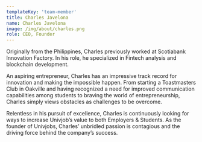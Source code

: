 ```yaml
---
templateKey: 'team-member'
title: Charles Javelona
name: Charles Javelona
image: /img/about/charles.png
role: CEO, Founder
---
```


Originally from the Philippines, Charles previously worked at Scotiabank Innovation Factory. In his role, he specialized in Fintech analysis and blockchain development.

An aspiring entrepreneur, Charles has an impressive track record for innovation and making the impossible happen. From starting a Toastmasters Club in Oakville and having recognized a need for improved communication capabilities among students to braving the world of entrepreneurship, Charles simply views obstacles as challenges to be overcome.

Relentless in his pursuit of excellence, Charles is continuously looking for ways to increase Univjob’s value to both Employers & Students. As the founder of Univjobs, Charles’ unbridled passion is contagious and the driving force behind the company’s success.
